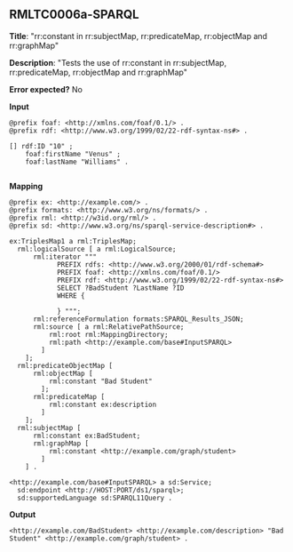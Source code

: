 ## RMLTC0006a-SPARQL

**Title**: "rr:constant in rr:subjectMap, rr:predicateMap, rr:objectMap and rr:graphMap"

**Description**: "Tests the use of rr:constant in rr:subjectMap, rr:predicateMap, rr:objectMap and rr:graphMap"

**Error expected?** No

**Input**
```
@prefix foaf: <http://xmlns.com/foaf/0.1/> .
@prefix rdf: <http://www.w3.org/1999/02/22-rdf-syntax-ns#> .

[] rdf:ID "10" ;
    foaf:firstName "Venus" ;
    foaf:lastName "Williams" .


```

**Mapping**
```
@prefix ex: <http://example.com/> .
@prefix formats: <http://www.w3.org/ns/formats/> .
@prefix rml: <http://w3id.org/rml/> .
@prefix sd: <http://www.w3.org/ns/sparql-service-description#> .

ex:TriplesMap1 a rml:TriplesMap;
  rml:logicalSource [ a rml:LogicalSource;
      rml:iterator """
            PREFIX rdfs: <http://www.w3.org/2000/01/rdf-schema#>
            PREFIX foaf: <http://xmlns.com/foaf/0.1/>
            PREFIX rdf: <http://www.w3.org/1999/02/22-rdf-syntax-ns#>
            SELECT ?BadStudent ?LastName ?ID
            WHERE {

            } """;
      rml:referenceFormulation formats:SPARQL_Results_JSON;
      rml:source [ a rml:RelativePathSource;
          rml:root rml:MappingDirectory;
          rml:path <http://example.com/base#InputSPARQL>
        ]
    ];
  rml:predicateObjectMap [
      rml:objectMap [
          rml:constant "Bad Student"
        ];
      rml:predicateMap [
          rml:constant ex:description
        ]
    ];
  rml:subjectMap [
      rml:constant ex:BadStudent;
      rml:graphMap [
          rml:constant <http://example.com/graph/student>
        ]
    ] .

<http://example.com/base#InputSPARQL> a sd:Service;
  sd:endpoint <http://HOST:PORT/ds1/sparql>;
  sd:supportedLanguage sd:SPARQL11Query .

```

**Output**
```
<http://example.com/BadStudent> <http://example.com/description> "Bad Student" <http://example.com/graph/student> .
```

